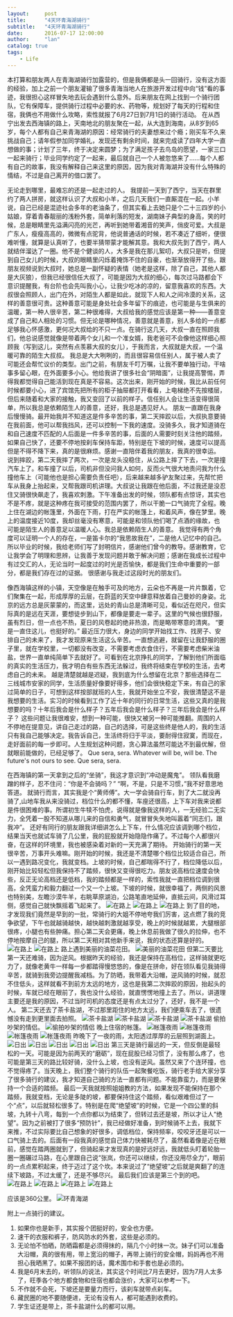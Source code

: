 ```yml
---
layout:     post
title:      "4天环青海湖骑行"
subtitle:   "4天环青海湖骑行"
date:       2016-07-17 12:00:00
author:     "lan"
catalog: true
tags:
    - Life
---
```

本打算和朋友两人在青海湖骑行加露营的，但是我俩都是头一回骑行，没有这方面的经验，加上之前一个朋友灌输了很多青海当地人在旅游开发过程中向“钱”看的事迹，我很担心这样冒失地去玩会遇到什么意外。后来朋友在网上找到一个骑行团队，它有保障车，提供骑行过程中必要的水、药物等，规划好了每天的行程和住宿，我俩也不用做什么攻略，索性就报了6月27日到7月1日的骑行活动。
在从西宁出发去西海镇的路上，天南地北的朋友聚在一起，从大连到海南，从8岁到65岁，每个人都有自己来青海湖的原因：经常骑行的夫妻想来过个瘾；刚买车不久来挑战自己；请年假参加同学婚礼，发现还有剩余时间，就来完成读了四年大学一直想做的事；计划了三年，终于决定来圆梦；为了满足孩子去鸟岛的愿望，一家三口一起来骑行；毕业同学约定了一起来，最后就自己一个人被忽悠来了……每个人都有自己的故事，我没有解释自己来这里的原因，因为我对青海湖并没有什么特殊的情结，不过是自己离开的借口罢了。

无论走到哪里，最难忘的还是一起走过的人。
我提前一天到了西宁，当天在群里约了两人拼房，就这样认识了大叔和小羊，之后几天我们一直厮混在一起。小羊说，自己已经是混迹社会多年的老油条了，但其实看上去她只是个二十三四岁的小姑娘，穿着青春靓丽的浅粉外套，简单利落的短发，湖南妹子典型的身高，笑的时候，总是眼睛里先溢满闪亮的光芒，再听到她带着湘音的笑声，俏皮可爱。大叔是广东人，瘦瘦高高的，微微有点驼背，他说普通话的时候，若不凑近了细听，便很难听懂，就算是认真听了，也要半猜带蒙才能解其意。我和大叔先到了西宁，两人就结伴溜达了一圈。他不是个健谈的人，大多是我在那儿絮叨，大叔只是听，但提到自己女儿的时候，大叔的眼睛里闪烁着掩饰不住的自豪，也渐渐放得开了些。跟朋友视频说到大叔时，她总是一副怀疑的表情（她老是这样，除了自己，其他人都是大灰狼），但我已经很信任大叔了，可能是因为大叔的细心，每次过马路都会下意识提醒我，有台阶也会先叫我小心，让我少吃冰的凉的，留意我喜欢的东西。大叔很会照顾人，出门在外，对陌生人都是如此，就现下人和人之间冷漠的关系，这样的善意很可贵。这种善意可能是身处社会多年留下的痕迹，也可能是与生俱来的温暖，第一种人很辛苦，第二种很难得，大叔给我的感觉应该是第一种——善意变成了自己和人相处的习惯。但无论是哪种情况，善意就是善意，别人多给的一点都足够我心怀感激，更何况大叔给的不只一点。在骑行这几天，大叔一直在照顾我们，他总说感觉就像是带着两个女儿和一个准女婿，我老爸可不会像他这样细心照顾我（写到这儿，突然有点羡慕大叔的女儿），于我而言，大叔就是大叔，一个温暖可靠的陌生大叔叔。
我总是大大咧咧的，而且很容易信任别人，属于被人卖了可能还会帮忙议价的类型。出门之前，有朋友千叮万嘱，让我不要单独行动，干啥事多留心眼，在外面要多小心。他给我讲了很多社会“阴暗面”，让我提高警惕，弄得我都觉得自己能活到现在真是不容易。这次出来，刚开始的时候，我比从前任何时候都要小心，进了宾馆先把所有的柜子抽屉都打开看看，上电梯绝不先按楼层，但后来随着和大家的接触，我又变回了以前的样子。信任别人会让生活变得很简单，所以我总是依赖陌生人的善意，还好，我总是遇见好人。
朋友一直跟在我身后慢慢骑。最开始我并不知道这是件多辛苦的事，第二天摔跤以后，大叔执意要骑在我前面，他可以帮我挡风，还可以控制一下我的速度。没骑多久，我才知道骑在和自己速度不匹配的人后面是一件多辛苦的事，后面的人需要时刻关注他的踏频，如果自己快了，还要不停地按刹车保持车距，特别是在下坡的时候，速度可以提高但是不得不降下来，真的是很麻烦。感谢一直陪伴着我的朋友，我真的很幸运。
说到摔跤，第二天我摔了两次，一次是龙头没稳住，从公路上摔了下去，一次是撞汽车上了。和车撞了以后，司机非但没问我人如何，反而火气很大地责问我为什么撞他车上（可能他也是担心需要负责任吧），后来越来越多驴友聚过来，先帮忙把车从我身上抬起来，又帮我跟司机讲理。大叔说让我跟在他后面，不过我还是没忍住又骑很快飙走了，我喜欢刺激。下午准备出发的时候，领队都有点惊讶，其实也不是不疼，就是这种疼在我可接受的范围内罢了，所以干脆一口气骑完了全程。晚上住在湖边的帐篷里，外面在下雨，打在严实的帐篷上，和着风声，像在梦里。晚上的温度接近10度，我却丝毫没有寒意，可能是和领队他们喝了点酒的缘故，也可能是陌生人的善意足以温暖人心。我总是依赖陌生人的善意。
我觉得有两个角度可以证明一个人的存在，一是笛卡尔的“我思故我在”，二是他人记忆中的自己。所以毕业的时候，我给老师们写了封明信片，感谢他们曾今的教导。感谢教育，它让我学会了明理和思辨，让我善于发现问题并敢于解决问题；感谢在我成长过程中有过交汇的人，无论当时一起度过的时光是否愉快，都是我们生命中重要的一部分，都是我们存在过的证据。
很感谢与我走过这段时光的朋友们。

像西海镇这样的小镇，天空像是在触手可及的地方，云朵也不再是一片片飘着，它们聚集在一起，形成厚厚的云层，在蔚蓝的天空中肆意释放着自己曼妙的身姿。北京的远方总是灰蒙蒙的，而这里，远处的青山总是清晰可见，看似近在咫尺，但实际真的是远在天涯，要想徒步到山下，都像是要走一辈子。这里的气候也很舒服，虽有烈日，但一点也不热，夏日的风卷起的绝非热浪，而是略带寒意的清爽。
“要是一直住这儿，也挺好的。”
最近压力很大，身边的同学开始找工作、找房子、安排自己的未来了，我才发现原来生活这么辛苦。一直想逃避，就留在让我舒服的圈子里，就在学校里，一切都没有改变，不需要考虑衣食住行，不需要考虑柴米油盐，世界一直单纯简单下去就好了。可看到在北京挣扎的同学，了解到他们所面临的真实的生活压力，我才明白有些东西无法躲过，我终将结束在学校的生活，去考虑自己的未来。
越是清楚就越是迟疑，我到底为什么想留在北京？那些选择在二三线城市安家的同学，生活质量好像要好得多，他们会很快稳定下来，有自己的家过简单的日子，可想到这样按部就班的人生，我就开始坐立不安，我很清楚这不是我想要的生活。实习的时候看到工作了近十年的同行的日常生活，这些又真的是我想要的吗？十年后我会是什么样子？五年后我会是什么样子？三年后我会是什么样子？
这些问题让我很难安，想到一种可能，很快又被另一种可能推翻。周围的人不停地在提意见，讲自己走过的路，自己的选择，可是这些终是他人的，我的生活只有我自己能够决定。我告诉自己，生活终将归于平淡，要耐得住寂寞，而现在，走好面前的每一步即可。人生规划这种问题，贪心算法虽然可能达不到最优解，但就眼前能做的，已经足够了。
Que sera, sera. Whatever will be, will be. The future's not ours to see. Que sera, sera.

在西海镇的第一天拿到之后的“坐骑”，我这才意识到“冲动是魔鬼”。
领队看我磨蹭的样子，忍不住问：“你是不会骑吗？”
“啊，不是，只是不习惯，”我不好意思地答道。
就骑行而言，其实我是个“黄师傅”。大一学会骑自行车，到了大二就没再骑了,山地车我从来没骑过，档位什么的都不懂，车座还很高，上下车对我来说都是件很困难的事。所谓初生牛犊不怕虎，说得就是像我这样的人，一无经验二无实力，全凭着一股不知道从哪儿来的自信和勇气，就冒冒失失地叫嚣着“同志们，跟我冲”。
还好有同行的朋友跟我详细讲怎么上下车，什么情况应该调到哪个档位，结果当天也就试车骑了几公里，我的屁股就开始隐隐作痛了。不过每个人都很兴奋，在这样的环境里，我也被感染着对新的一天充满了期待。
开始骑行的第一天很辛苦，万事开头难嘛。刚开始的时候，我还是不清楚哪个档位比较适合自己，所以一遇到路况变化，我就变档。上坡的时候，自己都喘得不行了，档位降低以后，刚开始比较轻松但我保持不了踏频，很快又变得很吃力。朋友说高档位速度会快些，反正无论高档还是低档，我的踏频都是一样的，索性我就一直把档位调到很高，全凭蛮力和毅力翻过一个又一个上坡。下坡的时候，就很幸福了，两侧的风景也特别美，左瞻沙漠牛羊，右眺草原湖泊，公路笔直地延伸，直抵云间，风滑过耳侧，感觉自己就快飘摇着飞起来了。
![在路上](http://upload-images.jianshu.io/upload_images/2193400-61545620a14be819.jpg?imageMogr2/auto-orient/strip%7CimageView2/2/w/1240)
![在路上](http://upload-images.jianshu.io/upload_images/2193400-9ddc834ae95ad2fd.jpg?imageMogr2/auto-orient/strip%7CimageView2/2/w/1240)
![在路上](http://upload-images.jianshu.io/upload_images/2193400-9339078aba44dd94.jpg?imageMogr2/auto-orient/strip%7CimageView2/2/w/1240)
到了目的地，才发现我们竟然是早到的一批，常骑行的大姐不停地夸我们厉害，这点燃了我的竞争欲望，下午也就越骑越快，越快越刺激就越享受，晚上的时候就越累，大腿根部很疼，小腿也有些肿痛。担心第二天会更痛，晚上休息前我做了很久的拉伸，也不停地按摩自己的腿，所以第二天相对其他新手来说，我的状态还算是好的。
![在路上](http://upload-images.jianshu.io/upload_images/2193400-c1c34b06e896c040.jpg?imageMogr2/auto-orient/strip%7CimageView2/2/w/1240)
![在路上](http://upload-images.jianshu.io/upload_images/2193400-519c0de069569954.jpg?imageMogr2/auto-orient/strip%7CimageView2/2/w/1240)
路上遇到美丽的油菜花田。
![美丽的油菜花田](http://upload-images.jianshu.io/upload_images/2193400-dfa25bd5a797acb4.jpg?imageMogr2/auto-orient/strip%7CimageView2/2/w/1240)
但第二天要比第一天还难骑，因为逆风。根据昨天的经验，我还是保持在高档位，这样骑就更吃力了，就像老黄牛一样每一步都踏得慢悠悠的，像是在拼命，好在领队看见我骑得辛苦，就骑到我旁边提醒我减档。为了防晒，我带着大沿帽，逆风骑的时候，就忍不住低头，这样就看不到前方太远的地方，这也是我第二次摔跤的原因，抬起头的时候，车就已经在眼前了，我也没什么经验，就直愣愣地撞上去了。所以，讲道理主要还是我的原因，不过当时司机的态度还是有点太过分了，还好，我不是一个人。
第二天还去了茶卡盐湖，不过那里距住的地方太远，我们便乘车去了，很遗憾没有走到更里面去拍照。
![茶卡盐湖](http://upload-images.jianshu.io/upload_images/2193400-ebc67a3d9656ea8e.jpg?imageMogr2/auto-orient/strip%7CimageView2/2/w/1240)
![茶卡盐湖](http://upload-images.jianshu.io/upload_images/2193400-c531ce91457b702b.jpg?imageMogr2/auto-orient/strip%7CimageView2/2/w/1240)
![茶卡盐湖](http://upload-images.jianshu.io/upload_images/2193400-b8ac3fec507aeed0.jpg?imageMogr2/auto-orient/strip%7CimageView2/2/w/1240)
![茶卡盐湖](http://upload-images.jianshu.io/upload_images/2193400-7b3888aa4a289807.jpg?imageMogr2/auto-orient/strip%7CimageView2/2/w/1240)
偷拍吵架的情侣。
![偷拍吵架的情侣](http://upload-images.jianshu.io/upload_images/2193400-b266bb3b3c2c748f.jpg?imageMogr2/auto-orient/strip%7CimageView2/2/w/1240)
晚上住宿的帐篷。
![帐篷夜雨](http://upload-images.jianshu.io/upload_images/2193400-1824f5c865e6d6e8.jpg?imageMogr2/auto-orient/strip%7CimageView2/2/w/1240)
![帐篷夜雨](http://upload-images.jianshu.io/upload_images/2193400-bf06012b21241387.jpg?imageMogr2/auto-orient/strip%7CimageView2/2/w/1240)
![帐篷夜雨](http://upload-images.jianshu.io/upload_images/2193400-de741080c39856fd.jpg?imageMogr2/auto-orient/strip%7CimageView2/2/w/1240)
![帐篷夜雨](http://upload-images.jianshu.io/upload_images/2193400-cb7ec32db6e2a20b.jpg?imageMogr2/auto-orient/strip%7CimageView2/2/w/1240)
昨晚下了一夜的雨，太阳透过厚厚的云层照到湖面上。
![日出](http://upload-images.jianshu.io/upload_images/2193400-7a361e1db38a4fc4.jpg?imageMogr2/auto-orient/strip%7CimageView2/2/w/1240)
![日出](http://upload-images.jianshu.io/upload_images/2193400-82f14bf0d3425312.jpg?imageMogr2/auto-orient/strip%7CimageView2/2/w/1240)
![日出](http://upload-images.jianshu.io/upload_images/2193400-c44f00ca7db5c857.jpg?imageMogr2/auto-orient/strip%7CimageView2/2/w/1240)
![日出](http://upload-images.jianshu.io/upload_images/2193400-6de2f3e4957bb1aa.jpg?imageMogr2/auto-orient/strip%7CimageView2/2/w/1240)
![日出](http://upload-images.jianshu.io/upload_images/2193400-0ca4da2cc7d3e959.jpg?imageMogr2/auto-orient/strip%7CimageView2/2/w/1240)
第三天是骑行最远的一天，但反倒是最轻松的一天。可能是因为前两天的“磨砺”，现在屁股已经习惯了，没有那么疼了，也可能是第三天的路比较好骑，没什么上坡，也没有逆风。虽然又来了个连环撞，也不觉得疼了。当天晚上，我们整个骑行的队伍一起聚餐吃饭，骑行老手给大家分享了很多骑行的建议，我才知道自己骑的方法一直都有问题。不能靠蛮力，而是要保持一个合适的踏频。
最后一天我就按照姐姐教的方法，如果发现不能保持在那个踏频，我就变档，无论是多陡的坡，都要保持住这个踏频，看似艰难但过了一个“点”，以后就轻松很多了。特别是在爬“绝望坡”的时候，它是一个四公里的斜坡，九转十八弯，每到一个点你都以为结束了，但转过去还是坡，所以才让人“绝望”。因为之前被打了很多“预防针”，我已经做好准备，到时候骑不上去，我就下来推，不过实际要比自己想象的好很多，调低档位，保持频率，咬咬牙还是可以一口气骑上去的。后面有一段我真的感觉自己体力快被耗尽了，虽然看着像是近在眼前，感觉在踏两圈就到了，但骑起来才发现真的是好远好远，我就低头盯着轮胎一圈一圈碾过马路，在心里跟自己说“张岚，你还可以继续，你还没用尽全力”，眼前的一点点累积起来，终于迈过了这个坎。本来说过了“绝望坡”之后就是爽翻了的连续下坡路，不过太缓了，还是不够尽兴。
最后我们应该是第三个到的吧。
![在路上](http://upload-images.jianshu.io/upload_images/2193400-fc36f857f84fe511.jpg?imageMogr2/auto-orient/strip%7CimageView2/2/w/1240)
![在路上](http://upload-images.jianshu.io/upload_images/2193400-553594f48c94e59d.jpg?imageMogr2/auto-orient/strip%7CimageView2/2/w/1240)
![在路上](http://upload-images.jianshu.io/upload_images/2193400-3f5386e74ca79913.jpg?imageMogr2/auto-orient/strip%7CimageView2/2/w/1240)
![在路上](http://upload-images.jianshu.io/upload_images/2193400-6f06c3cfdf66a3d1.jpg?imageMogr2/auto-orient/strip%7CimageView2/2/w/1240)

应该是360公里。
![环青海湖](http://upload-images.jianshu.io/upload_images/2193400-5e3176b216e7b8a9.jpg?imageMogr2/auto-orient/strip%7CimageView2/2/w/1240)


附上一点骑行的建议。
1. 如果你也是新手，其实报个团挺好的，安全也方便。
2. 速干的衣服和裤子，防风防水的外套，这些是必须的。
3. 无论怕不怕晒，防晒霜都是必须得抹的，隔几个小时抹一次。妹子们可以准备大沿帽，真的很有用，带上宽沿的帽子，再带上骑行的安全帽，妈妈再也不用担心我晒黑了。如果不报团的话，魔术围巾和手套也是必须的。
4. 我是6月末去的，听领队的说法，其实这个时间比7月去更好，因为7月人太多了，旺季各个地方都食物和住宿也都会涨价，大家可以参考一下。
5. 不作就不会死，下坡还是要量力而行，该刹车就带点刹车。
6. 藏民圈的地不要随便进，无论有没有人，都可能遇到收费的。
7. 学生证还是带上，茶卡盐湖什么的都可以用。